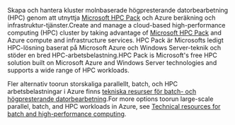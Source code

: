 <span data-ttu-id="a19c8-101">Skapa och hantera kluster molnbaserade högpresterande datorbearbetning (HPC) genom att utnyttja [Microsoft HPC Pack](https://technet.microsoft.com/library/jj899572.aspx) och Azure beräkning och infrastruktur-tjänster.</span><span class="sxs-lookup"><span data-stu-id="a19c8-101">Create and manage a cloud-based high-performance computing (HPC) cluster by taking advantage of [Microsoft HPC Pack](https://technet.microsoft.com/library/jj899572.aspx) and Azure compute and infrastructure services.</span></span> <span data-ttu-id="a19c8-102">HPC Pack är Microsofts ledigt HPC-lösning baserat på Microsoft Azure och Windows Server-teknik och stöder en bred HPC-arbetsbelastning.</span><span class="sxs-lookup"><span data-stu-id="a19c8-102">HPC Pack is Microsoft's free HPC solution built on Microsoft Azure and Windows Server technologies and supports a wide range of HPC workloads.</span></span>

<span data-ttu-id="a19c8-103">Fler alternativ toorun storskaliga parallellt, batch, och HPC arbetsbelastningar i Azure finns [tekniska resurser för batch- och högpresterande datorbearbetning](../articles/batch/big-compute-resources.md).</span><span class="sxs-lookup"><span data-stu-id="a19c8-103">For more options toorun large-scale parallel, batch, and HPC workloads in Azure, see [Technical resources for batch and high-performance computing](../articles/batch/big-compute-resources.md).</span></span>

